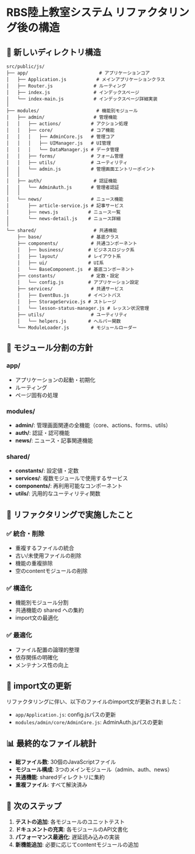 # RBS陸上教室システム リファクタリング後の構造

## 📁 新しいディレクトリ構造

```
src/public/js/
├── app/                          # アプリケーションコア
│   ├── Application.js           # メインアプリケーションクラス
│   ├── Router.js               # ルーティング
│   ├── index.js                # インデックスページ
│   └── index-main.js           # インデックスページ詳細実装
│
├── modules/                     # 機能別モジュール
│   ├── admin/                  # 管理機能
│   │   ├── actions/           # アクション処理
│   │   ├── core/              # コア機能
│   │   │   ├── AdminCore.js   # 管理コア
│   │   │   ├── UIManager.js   # UI管理
│   │   │   └── DataManager.js # データ管理
│   │   ├── forms/             # フォーム管理
│   │   ├── utils/             # ユーティリティ
│   │   └── admin.js           # 管理画面エントリーポイント
│   │
│   ├── auth/                   # 認証機能
│   │   └── AdminAuth.js       # 管理者認証
│   │
│   └── news/                  # ニュース機能
│       ├── article-service.js # 記事サービス
│       ├── news.js           # ニュース一覧
│       └── news-detail.js    # ニュース詳細
│
└── shared/                     # 共通機能
    ├── base/                  # 基底クラス
    ├── components/            # 共通コンポーネント
    │   ├── business/         # ビジネスロジック系
    │   ├── layout/           # レイアウト系
    │   ├── ui/               # UI系
    │   └── BaseComponent.js  # 基底コンポーネント
    ├── constants/             # 定数・設定
    │   └── config.js         # アプリケーション設定
    ├── services/              # 共通サービス
    │   ├── EventBus.js       # イベントバス
    │   ├── StorageService.js # ストレージ
    │   └── lesson-status-manager.js # レッスン状況管理
    ├── utils/                 # ユーティリティ
    │   └── helpers.js        # ヘルパー関数
    └── ModuleLoader.js        # モジュールローダー
```

## 🎯 モジュール分割の方針

### app/
- アプリケーションの起動・初期化
- ルーティング
- ページ固有の処理

### modules/
- **admin/**: 管理画面関連の全機能（core、actions、forms、utils）
- **auth/**: 認証・認可機能
- **news/**: ニュース・記事関連機能

### shared/
- **constants/**: 設定値・定数
- **services/**: 複数モジュールで使用するサービス
- **components/**: 再利用可能なコンポーネント
- **utils/**: 汎用的なユーティリティ関数

## 📝 リファクタリングで実施したこと

### ✅ 統合・削除
- 重複するファイルの統合
- 古い/未使用ファイルの削除
- 機能の重複排除
- 空のcontentモジュールの削除

### ✅ 構造化
- 機能別モジュール分割
- 共通機能の shared への集約
- import文の最適化

### ✅ 最適化
- ファイル配置の論理的整理
- 依存関係の明確化
- メンテナンス性の向上

## 🔄 import文の更新

リファクタリングに伴い、以下のファイルのimport文が更新されました：

- `app/Application.js`: config.jsパスの更新
- `modules/admin/core/AdminCore.js`: AdminAuth.jsパスの更新

## 📊 最終的なファイル統計

- **総ファイル数**: 30個のJavaScriptファイル
- **モジュール構成**: 3つのメインモジュール（admin、auth、news）
- **共通機能**: sharedディレクトリに集約
- **重複ファイル**: すべて解決済み

## 🚀 次のステップ

1. **テストの追加**: 各モジュールのユニットテスト
2. **ドキュメントの充実**: 各モジュールのAPI文書化
3. **パフォーマンス最適化**: 遅延読み込みの実装
4. **新機能追加**: 必要に応じてcontentモジュールの追加 